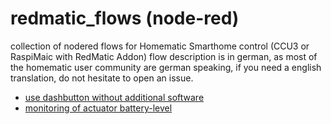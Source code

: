 # redmatic_flows (node-red)
collection of nodered flows for Homematic Smarthome control (CCU3 or RaspiMaic with RedMatic Addon)
flow description is in german, as most of the homematic user community are german speaking, if you need a english translation, do not hesitate to open an issue.

* [use dashbutton without additional software ](https://github.com/holgerimbery/redmatic_flows/blob/master/dashbutton_auswerten/README.md) 
* [monitoring of actuator battery-level ](https://github.com/holgerimbery/redmatic_flows/blob/master/battery_monitoring/README.md)
